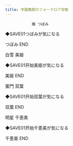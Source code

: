 ```yaml
---
title: 学園舞闘のフォークロア攻略
---
```


                熾 つぼみ

◆SAVE01つぼみが気になる

つぼみ END

白雪 美姫

◆SAVE01开始美姫が気になる

美姫 END

蜜門 双葉

◆SAVE01开始双葉が気になる

双葉 END

明星 千恵美

◆SAVE01开始千恵美が気になる

千恵美 END
              
